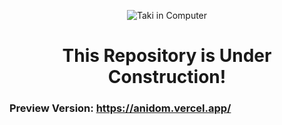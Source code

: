 <p align="center"><img src="https://i.ibb.co.com/zP5Nhg5/Screen-Shot-2020-02-28-at-9-36-56-AM.jpg" alt="Taki in Computer"/></p>
<h1 align="center">This Repository is Under Construction!</h1>


### Preview Version: https://anidom.vercel.app/
